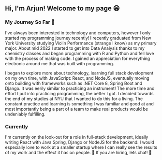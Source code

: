 ## Hi, I'm Arjun! Welcome to my page 😄

### My Journey So Far 🌱
I've always been interested in technology and computers, however I only started my programming journey recently! I recently graduated from New York University studying Violin Performance (strange I know) as my primary major. About mid 2022 I started to get into Data Analysis thanks to my chemistry classes and began programming with R and Python and fell love with the process of making code. I gained an appreciation for everything electronic around me that was built with programming.

I began to explore more about technology, learning full stack development on my own time, with JavaScript: React, and NodeJS, eventually moving onto building with frameworks such as .NET Core 8, Spring Boot and Django. It was eerily similar to practicing an instrument! The more time and effort I put into practicing programming, the better I got. I decided towards the end of my studies at NYU that I wanted to do this for a living. The constant practice and learning is something I was familiar and good at and most importantly being a part of a team to make real products would be undeniably fulfilling.

### Currently
I'm currently on the look-out for a role in full-stack development, ideally writing React with Java Spring, Django or NodeJS for the backend. I would especially love to work at a smaller startup where I can really see the results of my work and the effect it has on people. 👯
If you are hiring, lets chat! 💬


<!--
**apmaud/apmaud** is a ✨ _special_ ✨ repository because its `README.md` (this file) appears on your GitHub profile.

Here are some ideas to get you started:

- 🔭 I’m currently working on ...
- 🌱 I’m currently learning ...
- 👯 I’m looking to collaborate on ...
- 🤔 I’m looking for help with ...
- 💬 Ask me about ...
- 📫 How to reach me: ...
- 😄 Pronouns: ...
- ⚡ Fun fact: ...
-->
